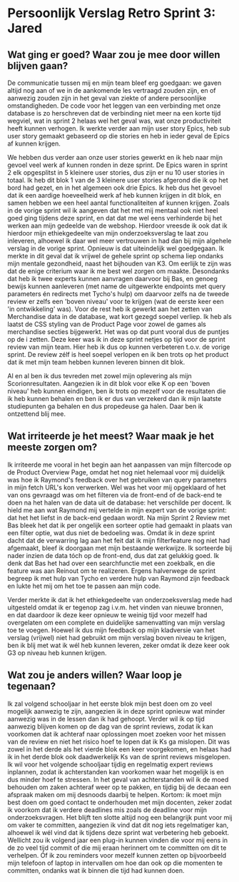 <h1>Persoonlijk Verslag Retro Sprint 3: Jared</h1>

<h2>Wat ging er goed? Waar zou je mee door willen blijven gaan?</h2>
De communicatie tussen mij en mijn team bleef erg goedgaan: we gaven altijd nog aan of we in de aankomende les vertraagd zouden zijn, en of aanwezig zouden zijn in het geval van ziekte of andere persoonlijke omstandigheden. De code voor het leggen van een verbinding met onze database is zo herschreven dat de verbinding niet meer na een korte tijd wegviel, wat in sprint 2 helaas wel het geval was, wat onze productiviteit heeft kunnen verhogen. Ik werkte verder aan mijn user story Epics, heb sub user story gemaakt gebaseerd op die stories en heb in ieder geval de Epics af kunnen krijgen.


We hebben dus verder aan onze user stories gewerkt en ik heb naar mijn gevoel veel werk af kunnen ronden in deze sprint. De Epics waren in sprint 2 elk opgesplitst in 5 kleinere user stories, dus zijn er nu 10 user stories in totaal. Ik heb dit blok 1 van de 3 kleinere user stories afgerond die ik op het bord had gezet, en in het algemeen ook drie Epics. Ik heb dus het gevoel dat ik een aardige hoeveelheid werk af heb kunnen krijgen in dit blok, en samen hebben we een heel aantal functionaliteiten af kunnen krijgen. Zoals in de vorige sprint wil ik aangeven dat het met mij mentaal ook niet heel goed ging tijdens deze sprint, en dat dat me wel eens verhinderde bij het werken aan mijn gedeelde van de webshop. Hierdoor vreesde ik ook dat ik hierdoor mijn ethiekgedeelte van mijn onderzoeksverslag te laat zou inleveren, alhoewel ik daar wel meer vertrouwen in had dan bij mijn algehele verslag in de vorige sprint. Opnieuw is dat uiteindelijk wel goedgegaan. Ik merkte in dit geval dat ik vrijwel de gehele sprint op schema liep ondanks mijn mentale gezondheid, naast het bijhouden van K3. Om eerlijk te zijn was dat de enige criterium waar ik me best wel zorgen om maakte. Desondanks dat heb ik twee experts kunnen aanvragen daarvoor bij Bas, en genoeg bewijs kunnen aanleveren (met name de uitgewerkte endpoints met query parameters én redirects met Tycho's hulp) om daarvoor zelfs na de tweede review er zelfs een 'boven niveau' voor te krijgen (wat de eerste keer een 'in ontwikkeling' was). Voor de rest heb ik gewerkt aan het zetten van Merchandise data in de database, wat kort gezegd soepel verliep. Ik heb als laatst de CSS styling van de Product Page voor zowel de games als merchandise secties bijgewerkt. Het was op dat punt vooral dus de puntjes op de i zetten. Deze keer was ik in deze sprint netjes op tijd voor de sprint review van mijn team. Hier heb ik dus op kunnen verbeteren t.o.v. de vorige sprint. De review zélf is heel soepel verlopen en ik ben trots op het product dat ik met mijn team hebben kunnen leveren binnen dit blok.

Al en al ben ik dus tevreden met zowel mijn oplevering als mijn Scorionresultaten. Aangezien ik in dit blok voor elke K op een 'boven niveau' heb kunnen eindigen, ben ik trots op mezelf voor de resultaten die ik heb kunnen behalen en ben ik er dus van verzekerd dan ik mijn laatste studiepunten ga behalen en dus propedeuse ga halen. Daar ben ik ontzettend blij mee.

<h2>Wat irriteerde je het meest? Waar maak je het meeste zorgen om?</h2>
Ik irriteerde me vooral in het begin aan het aanpassen van mijn filtercode op de Product Overview Page, omdat het nog niet helemaal voor mij duidelijk was hoe ik Raymond's feedback over het gebruiken van query parameters in mijn fetch URL's kon verwerken. Wel was het voor mij opgeklaard of het van ons gevraagd was om het filteren via de front-end of de back-end te doen na het halen van de data uit de database: het verschilde per docent. Ik hield me aan wat Raymond mij vertelde in mijn expert van de vorige sprint: dat het het liefst in de back-end gedaan wordt. Na mijn Sprint 2 Review met Bas bleek het dat ik per ongelijk een sorteer optie had gemaakt in plaats van een filter optie, wat dus niet de bedoeling was. Omdat ik in deze sprint dacht dat de verwarring lag aan het feit dat ik mijn filterfeature nog niet had afgemaakt, bleef ik doorgaan met mijn bestaande werkwijze. Ik sorteerde bij nader inzien de data tóch op de front-end, dus dat zat gelukkig goed. Ik denk dat Bas het had over een searchfunctie met een zoekbalk, en die feature was aan Reinout om te realizeren. Ergens halverwege de sprint begreep ik met hulp van Tycho en verdere hulp van Raymond zijn feedback en lukte het mij om het toe te passen aan mijn code. 

Verder merkte ik dat ik het ethiekgedeelte van onderzoeksverslag mede had uitgesteld omdat ik er tegenop zag i.v.m. het vinden van nieuwe bronnen, en dat daardoor ik deze keer opnieuw te weinig tijd voor mezelf had overgelaten om een complete en duidelijke samenvatting van mijn verslag toe te voegen. Hoewel ik dus mijn feedback op mijn kladversie van het verslag (vrijwel) niet had gebruikt om mijn verslag boven niveau te krijgen, ben ik blij met wat ik wél heb kunnen leveren, zeker omdat ik deze keer ook G3 op niveau heb kunnen krijgen.

<h2>Wat zou je anders willen? Waar loop je tegenaan?</h2>
Ik zal volgend schooljaar in het eerste blok mijn best doen om zo veel mogelijk aanwezig te zijn, aangezien ik in deze sprint opnieuw wat minder aanwezig was in de lessen dan ik had gehoopt. Verder wil ik op tijd aanwezig blijven komen op de dag van de sprint reviews, zodat ik kan voorkomen dat ik achteraf naar oplossingen moet zoeken voor het missen van de review en niet het risico hoef te lopen dat ik Ks ga mislopen. Dit was zowel in het derde als het vierde blok een keer voorgekomen, en helaas had ik in het derde blok ook daadwerkelijk Ks van de sprint reviews misgelopen. Ik wil voor het volgende schooljaar tijdig en regelmatig expert reviews inplannen, zodat ik achterstanden kan voorkomen waar het mogelijk is en dus minder hoef te stressen. In het geval van achterstanden wil ik de moed behouden om zaken achteraf weer op te pakken, en tijdig bij de decaan een afspraak maken om mij desnoods daarbij te helpen. Kortom: ik moet mijn best doen om goed contact te onderhouden met mijn docenten, zeker zodat ik voorkom dat ik verdere deadlines mis zoals de deadline voor mijn onderzoeksvragen. Het blijft ten slotte altijd nog een belangrijk punt voor mij om vaker te committen, aangezien ik vind dat dit nog iets regelmatiger kan, alhoewel ik wél vind dat ik tijdens deze sprint wat verbetering heb geboekt. Wellicht zou ik volgend jaar een plug-in kunnen vinden die voor mij eens in de zo veel tijd commit of die mij eraan herinnert om te committen om dit te verhelpen. Óf ik zou reminders voor mezelf kunnen zetten op bijvoorbeeld mijn telefoon of laptop in intervallen om hoe dan ook op die momenten te committen, ondanks wat ik binnen die tijd had kunnen doen.
